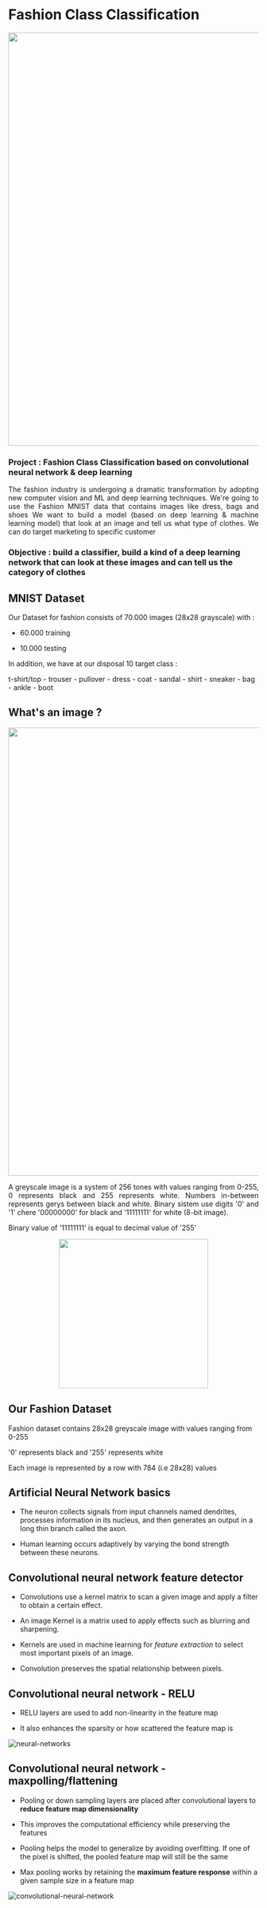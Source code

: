 # Fashion Class Classification

<img src="https://github.com/I2S9/Fashion-class-classification/assets/111307883/02fa2040-0de4-4072-96a0-a2572d874cbd" width="830">

### **Project** : **Fashion Class Classification** based on convolutional neural network &amp; deep learning 

<p align="justify">
The fashion industry is undergoing a dramatic transformation by adopting new computer vision and ML and deep learning techniques. We're going to use the Fashion MNIST data that contains images like dress, bags and shoes We want to build a model (based on deep learning & machine learning model) that look at an image and tell us what type of clothes. We can do target marketing to specific customer
</p>

### **Objective** : build a classifier, build a kind of a deep learning network that can look at these images and can tell us the category of clothes

## MNIST Dataset

Our Dataset for fashion consists of 70.000 images (28x28 grayscale) with :

* 60.000 training

* 10.000 testing

In addition, we have at our disposal 10 target class : 

t-shirt/top - trouser - pullover - dress - coat - sandal - shirt - sneaker - bag - ankle - boot

## What's an image ?

<p align="center">
  <img src="https://github.com/I2S9/Fashion-class-classification/assets/111307883/87a21275-6617-4b8b-8fe6-5942da1871b8" width="900">
</p>

<p align="justify">
  A greyscale image is a system of 256 tones with values ranging from 0-255, 0 represents black and 255 represents white. Numbers in-between represents gerys between black and white. Binary sistem use digits '0' and '1' chere '00000000' for black and '11111111' for white (8-bit image).

  Binary value of '11111111' is equal to decimal value of '255'
</p>

<p align="center">
  <img src="https://github.com/I2S9/Fashion-class-classification/assets/111307883/7de8acae-e4ef-452a-8cd1-8b2b6f4c81cb" width="300">
</p>


## Our Fashion Dataset 

Fashion dataset contains 28x28 greyscale image with values ranging from 0-255

'0' represents black and '255' represents white

Each image is represented by a row with 784 (i.e 28x28) values 


## Artificial Neural Network basics

* The neuron collects signals from input channels named dendrites, processes information in its nucleus, and then generates an output in a long thin branch called the axon.

* Human learning occurs adaptively by varying the bond strength between these neurons.

## Convolutional neural network feature detector


* Convolutions use a kernel matrix to scan a given image and apply a filter to obtain a certain effect.

* An image Kernel is a matrix used to apply effects such as blurring and sharpening.

* Kernels are used in machine learning for _*feature extraction*_ to select most important pixels of an image.

* Convolution preserves the spatial relationship between pixels.

## Convolutional neural network - RELU

* RELU layers are used to add non-linearity in the feature map

* It also enhances the sparsity or how scattered the feature map is


![neural-networks](https://github.com/I2S9/Fashion-class-classification/assets/111307883/aedb9298-ab20-4f87-bbfb-f39394c74b02)

## Convolutional neural network - maxpolling/flattening

* Pooling or down sampling layers are placed after convolutional layers to **reduce feature map dimensionality**

* This improves the computational efficiency while preserving the features

* Pooling helps the model to generalize by avoiding overfitting. If one of the pixel is shifted, the pooled feature map will still be the same

* Max pooling works by retaining the **maximum feature response** within a given sample size in a feature map

![convolutional-neural-network](https://github.com/I2S9/Fashion-class-classification/assets/111307883/42d8ce4e-7f38-4f59-a418-4d64d23cea1e)
